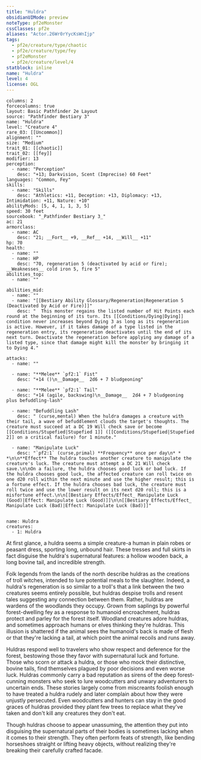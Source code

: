 ```yaml
---
title: "Huldra"
obsidianUIMode: preview
noteType: pf2eMonster
cssClasses: pf2e
aliases: "Actor.26Wr0rYycKsWnIjp" 
tags:
  - pf2e/creature/type/chaotic
  - pf2e/creature/type/fey
  - pf2eMonster
  - pf2e/creature/level/4
statblock: inline
name: "Huldra"
level: 4
license: OGL
---
```


```statblock
columns: 2
forcecolumns: true
layout: Basic Pathfinder 2e Layout
source: "Pathfinder Bestiary 3"
name: "Huldra"
level: "Creature 4"
rare_03: [[Uncommon]]
alignment: ""
size: "Medium"
trait_01: [[chaotic]]
trait_02: [[fey]]
modifier: 13
perception:
  - name: "Perception"
    desc: "+13; Darkvision, Scent (Imprecise) 60 Feet"
languages: "Common, Fey"
skills:
  - name: "Skills"
    desc: "Athletics: +11, Deception: +13, Diplomacy: +13, Intimidation: +11, Nature: +10"
abilityMods: [5, 4, 1, 1, 3, 5]
speed: 30 feet
sourcebook: "_Pathfinder Bestiary 3_"
ac: 21
armorclass:
  - name: AC
    desc: "21; __Fort__ +9, __Ref__ +14, __Will__ +11"
hp: 70
health:
  - name: ""
  - name: HP
    desc: "70, regeneration 5 (deactivated by acid or fire); __Weaknesses__ cold iron 5, fire 5"
abilities_top:
  - name: ""

abilities_mid:
  - name: ""
  - name: "[[Bestiary Ability Glossary/Regeneration|Regeneration 5 (Deactivated by Acid or Fire)]]"
    desc: "  This monster regains the listed number of Hit Points each round at the beginning of its turn. Its [[Conditions/Dying|Dying]] condition never increases beyond Dying 3 as long as its regeneration is active. However, if it takes damage of a type listed in the regeneration entry, its regeneration deactivates until the end of its next turn. Deactivate the regeneration before applying any damage of a listed type, since that damage might kill the monster by bringing it to Dying 4."

attacks:
  - name: ""

  - name: "**Melee** `pf2:1` Fist"
    desc: "+14 ()\n__Damage__  2d6 + 7 bludgeoning"

  - name: "**Melee** `pf2:1` Tail"
    desc: "+14 (agile, backswing)\n__Damage__  2d4 + 7 bludgeoning plus befuddling-lash"

  - name: "Befuddling Lash"
    desc: " (curse,mental) When the huldra damages a creature with their tail, a wave of befuddlement clouds the target's thoughts. The creature must succeed at a DC 19 Will check save or become [[Conditions/Stupefied|Stupefied 1]] ([[Conditions/Stupefied|Stupefied 2]] on a critical failure) for 1 minute."

  - name: "Manipulate Luck"
    desc: "`pf2:1` (curse,primal) **Frequency** once per day\n* * *\n\n**Effect** The huldra touches another creature to manipulate the creature's luck. The creature must attempt a DC 21 Will check save.\n\nOn a failure, the huldra chooses good luck or bad luck. If the huldra chooses good luck, the affected creature can roll twice on one d20 roll within the next minute and use the higher result; this is a fortune effect. If the huldra chooses bad luck, the creature must roll twice and use the lower result on its next d20 roll; this is a misfortune effect.\n\n[[Bestiary Effects/Effect_ Manipulate Luck (Good)|Effect: Manipulate Luck (Good)]]\n\n[[Bestiary Effects/Effect_ Manipulate Luck (Bad)|Effect: Manipulate Luck (Bad)]]"
 
```

```encounter-table
name: Huldra
creatures:
  - 1: Huldra
```



At first glance, a huldra seems a simple creature-a human in plain robes or peasant dress, sporting long, unbound hair. These tresses and full skirts in fact disguise the huldra's supernatural features: a hollow wooden back, a long bovine tail, and incredible strength.

Folk legends from the lands of the north describe huldras as the creations of troll witches, intended to lure potential meals to the slaughter. Indeed, a huldra's regeneration is so similar to a troll's that a link between the two creatures seems entirely possible, but huldras despise trolls and resent tales suggesting any connection between them. Rather, huldras are wardens of the woodlands they occupy. Grown from saplings by powerful forest-dwelling fey as a response to humanoid encroachment, huldras protect and parley for the forest itself. Woodland creatures adore huldras, and sometimes approach humans or elves thinking they're huldras. This illusion is shattered if the animal sees the humanoid's back is made of flesh or that they're lacking a tail, at which point the animal recoils and runs away.

Huldras respond well to travelers who show respect and deference for the forest, bestowing those they favor with supernatural luck and fortune. Those who scorn or attack a huldra, or those who mock their distinctive, bovine tails, find themselves plagued by poor decisions and even worse luck. Huldras commonly carry a bad reputation as sirens of the deep forest-cunning monsters who seek to lure woodcutters and unwary adventurers to uncertain ends. These stories largely come from miscreants foolish enough to have treated a huldra rudely and later complain about how they were unjustly persecuted. Even woodcutters and hunters can stay in the good graces of huldras provided they plant few trees to replace what they've taken and don't kill any creatures they don't eat.

Though huldras choose to appear unassuming, the attention they put into disguising the supernatural parts of their bodies is sometimes lacking when it comes to their strength. They often perform feats of strength, like bending horseshoes straight or lifting heavy objects, without realizing they're breaking their carefully crafted facade.
